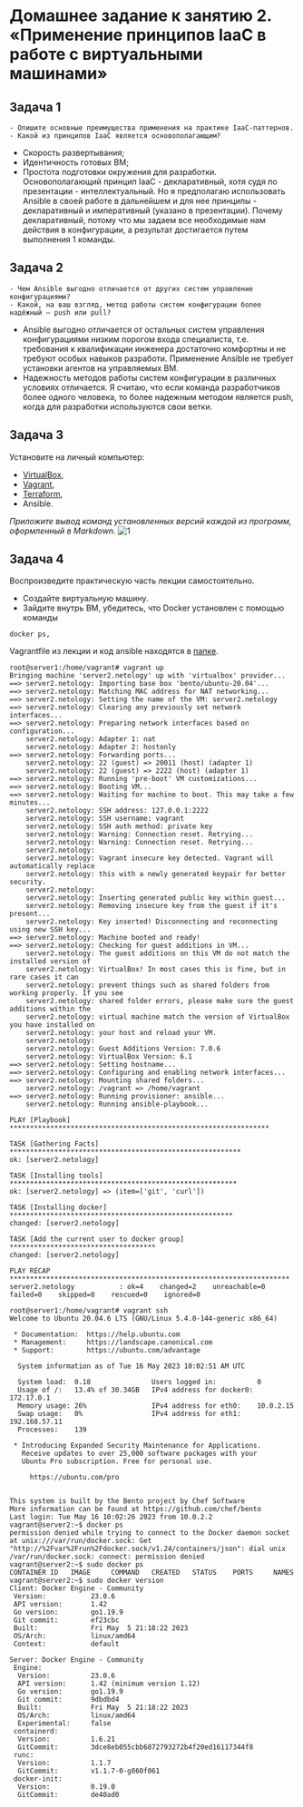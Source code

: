 
# Домашнее задание к занятию 2. «Применение принципов IaaC в работе с виртуальными машинами»

## Задача 1
```
- Опишите основные преимущества применения на практике IaaC-паттернов.
- Какой из принципов IaaC является основополагающим?
```

- Скорость развертывания;
- Идентичность готовых ВМ;
- Простота подготовки окружения для разработки. Основополагающий принцип IaaC - декларативный, 
хотя судя по презентации - интеллектуальный. Но я предполагаю использовать Ansible в своей работе в дальнейшем 
и для нее принципы - декларативный и императивный (указано в презентации). Почему декларативный, 
потому что мы задаем все необходимые нам действия в конфигурации, а результат достигается путем выполнения 1 команды.

## Задача 2
```
- Чем Ansible выгодно отличается от других систем управление конфигурациями?
- Какой, на ваш взгляд, метод работы систем конфигурации более надёжный — push или pull?
```

- Ansible выгодно отличается от остальных систем управления конфигурациями низким порогом входа специалиста, 
т.е. требования к квалификации инженера достаточно комфортны и не требуют особых навыков разработи. 
Применение Ansible не требует установки агентов на управляемых ВМ. 
- Надежность методов работы систем конфигурации в различных условиях отличается. 
Я считаю, что если команда разработчиков более одного человека, то более надежным методом является push, 
когда для разработки используются свои ветки.

## Задача 3

Установите на личный компьютер:
 
- [VirtualBox](https://www.virtualbox.org/),
- [Vagrant](https://github.com/netology-code/devops-materials),
- [Terraform](https://github.com/netology-code/devops-materials/blob/master/README.md),
- Ansible.

*Приложите вывод команд установленных версий каждой из программ, оформленный в Markdown.*
    ![1]()

## Задача 4

Воспроизведите практическую часть лекции самостоятельно.

- Создайте виртуальную машину.
- Зайдите внутрь ВМ, убедитесь, что Docker установлен с помощью команды
```
docker ps,
```
Vagrantfile из лекции и код ansible находятся в [папке](https://github.com/netology-code/virt-homeworks/tree/virt-11/05-virt-02-iaac/src).

```
root@server1:/home/vagrant# vagrant up
Bringing machine 'server2.netology' up with 'virtualbox' provider...
==> server2.netology: Importing base box 'bento/ubuntu-20.04'...
==> server2.netology: Matching MAC address for NAT networking...
==> server2.netology: Setting the name of the VM: server2.netology
==> server2.netology: Clearing any previously set network interfaces...
==> server2.netology: Preparing network interfaces based on configuration...
    server2.netology: Adapter 1: nat
    server2.netology: Adapter 2: hostonly
==> server2.netology: Forwarding ports...
    server2.netology: 22 (guest) => 20011 (host) (adapter 1)
    server2.netology: 22 (guest) => 2222 (host) (adapter 1)
==> server2.netology: Running 'pre-boot' VM customizations...
==> server2.netology: Booting VM...
==> server2.netology: Waiting for machine to boot. This may take a few minutes...
    server2.netology: SSH address: 127.0.0.1:2222
    server2.netology: SSH username: vagrant
    server2.netology: SSH auth method: private key
    server2.netology: Warning: Connection reset. Retrying...
    server2.netology: Warning: Connection reset. Retrying...
    server2.netology:
    server2.netology: Vagrant insecure key detected. Vagrant will automatically replace
    server2.netology: this with a newly generated keypair for better security.
    server2.netology:
    server2.netology: Inserting generated public key within guest...
    server2.netology: Removing insecure key from the guest if it's present...
    server2.netology: Key inserted! Disconnecting and reconnecting using new SSH key...
==> server2.netology: Machine booted and ready!
==> server2.netology: Checking for guest additions in VM...
    server2.netology: The guest additions on this VM do not match the installed version of
    server2.netology: VirtualBox! In most cases this is fine, but in rare cases it can
    server2.netology: prevent things such as shared folders from working properly. If you see
    server2.netology: shared folder errors, please make sure the guest additions within the
    server2.netology: virtual machine match the version of VirtualBox you have installed on
    server2.netology: your host and reload your VM.
    server2.netology:
    server2.netology: Guest Additions Version: 7.0.6
    server2.netology: VirtualBox Version: 6.1
==> server2.netology: Setting hostname...
==> server2.netology: Configuring and enabling network interfaces...
==> server2.netology: Mounting shared folders...
    server2.netology: /vagrant => /home/vagrant
==> server2.netology: Running provisioner: ansible...
    server2.netology: Running ansible-playbook...

PLAY [Playbook] ****************************************************************

TASK [Gathering Facts] *********************************************************
ok: [server2.netology]

TASK [Installing tools] ********************************************************
ok: [server2.netology] => (item=['git', 'curl'])

TASK [Installing docker] *******************************************************
changed: [server2.netology]

TASK [Add the current user to docker group] ************************************
changed: [server2.netology]

PLAY RECAP *********************************************************************
server2.netology           : ok=4    changed=2    unreachable=0    failed=0    skipped=0    rescued=0    ignored=0

root@server1:/home/vagrant# vagrant ssh
Welcome to Ubuntu 20.04.6 LTS (GNU/Linux 5.4.0-144-generic x86_64)

 * Documentation:  https://help.ubuntu.com
 * Management:     https://landscape.canonical.com
 * Support:        https://ubuntu.com/advantage

  System information as of Tue 16 May 2023 10:02:51 AM UTC

  System load:  0.18               Users logged in:          0
  Usage of /:   13.4% of 30.34GB   IPv4 address for docker0: 172.17.0.1
  Memory usage: 26%                IPv4 address for eth0:    10.0.2.15
  Swap usage:   0%                 IPv4 address for eth1:    192.168.57.11
  Processes:    139

 * Introducing Expanded Security Maintenance for Applications.
   Receive updates to over 25,000 software packages with your
   Ubuntu Pro subscription. Free for personal use.

     https://ubuntu.com/pro


This system is built by the Bento project by Chef Software
More information can be found at https://github.com/chef/bento
Last login: Tue May 16 10:02:26 2023 from 10.0.2.2
vagrant@server2:~$ docker ps
permission denied while trying to connect to the Docker daemon socket at unix:///var/run/docker.sock: Get "http://%2Fvar%2Frun%2Fdocker.sock/v1.24/containers/json": dial unix /var/run/docker.sock: connect: permission denied
vagrant@server2:~$ sudo docker ps
CONTAINER ID   IMAGE     COMMAND   CREATED   STATUS    PORTS     NAMES
vagrant@server2:~$ sudo docker version
Client: Docker Engine - Community
 Version:           23.0.6
 API version:       1.42
 Go version:        go1.19.9
 Git commit:        ef23cbc
 Built:             Fri May  5 21:18:22 2023
 OS/Arch:           linux/amd64
 Context:           default

Server: Docker Engine - Community
 Engine:
  Version:          23.0.6
  API version:      1.42 (minimum version 1.12)
  Go version:       go1.19.9
  Git commit:       9dbdbd4
  Built:            Fri May  5 21:18:22 2023
  OS/Arch:          linux/amd64
  Experimental:     false
 containerd:
  Version:          1.6.21
  GitCommit:        3dce8eb055cbb6872793272b4f20ed16117344f8
 runc:
  Version:          1.1.7
  GitCommit:        v1.1.7-0-g860f061
 docker-init:
  Version:          0.19.0
  GitCommit:        de40ad0
```
